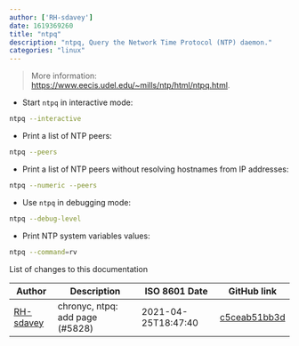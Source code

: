 ```yaml
---
author: ['RH-sdavey']
date: 1619369260
title: "ntpq"
description: "ntpq, Query the Network Time Protocol (NTP) daemon."
categories: "linux"
---
```

> More information: <https://www.eecis.udel.edu/~mills/ntp/html/ntpq.html>.

- Start `ntpq` in interactive mode:

```bash
ntpq --interactive
```

- Print a list of NTP peers:

```bash
ntpq --peers
```

- Print a list of NTP peers without resolving hostnames from IP addresses:

```bash
ntpq --numeric --peers
```

- Use `ntpq` in debugging mode:

```bash
ntpq --debug-level
```

- Print NTP system variables values:

```bash
ntpq --command=rv
```
List of changes to this documentation


Author | Description | ISO 8601 Date | GitHub link
------|-----|-----|-----
[RH-sdavey](mailto:32485509+RH-sdavey@users.noreply.github.com) | chronyc, ntpq: add page (#5828) | 2021-04-25T18:47:40 | [c5ceab51bb3d](https://github.com/tldr-pages/tldr/commit/c5ceab51bb3de622648fcb74f562d1aa91c85ee3)

